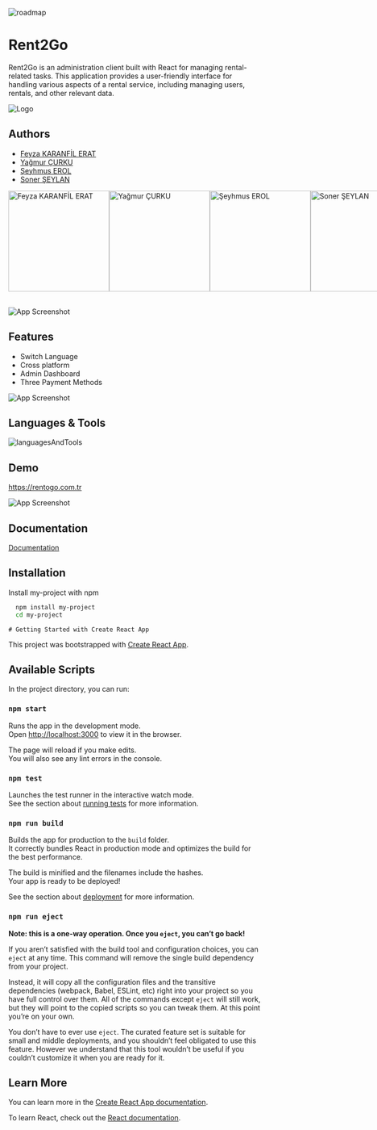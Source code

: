 ![roadmap](https://rentogo.com.tr/screenshoots/roadmap.jpg)


# Rent2Go

Rent2Go is an administration client built with React for managing rental-related tasks. This application provides a user-friendly interface for handling various aspects of a rental service, including managing users, rentals, and other relevant data.


![Logo](https://rentogo.com.tr/screenshoots/logo-dark.png)


## Authors

- [Feyza KARANFİL ERAT](https://www.github.com/feyzaerat)
- [Yağmur ÇURKU](https://www.github.com/yagmurcurku)
- [Şeyhmus EROL](https://www.github.com/ShmsErl)
- [Soner ŞEYLAN](https://www.github.com/sonersyln)

<div style="display:flex;">
    <img src="https://rentogo.com.tr/screenshoots/2n.png" alt="Feyza KARANFİL ERAT" style="width:200px;height:200px;">
    <img src="https://rentogo.com.tr/screenshoots/1n.png" alt="Yağmur ÇURKU" style="width:200px;height:200px;">
    <img src="https://rentogo.com.tr/screenshoots/4n.png" alt="Şeyhmus EROL" style="width:200px;height:200px;">
    <img src="https://rentogo.com.tr/screenshoots/3n.png" alt="Soner ŞEYLAN" style="width:200px;height:200px;">
</div>
<br>



![App Screenshot](https://rentogo.com.tr/screenshoots/Screenshot_3.png)


## Features

- Switch Language
- Cross platform
- Admin Dashboard
- Three Payment Methods


![App Screenshot](https://rentogo.com.tr/screenshoots/Screenshot_4.png)


## Languages & Tools

![languagesAndTools](https://rentogo.com.tr/screenshoots/tools.png) 


## Demo

https://rentogo.com.tr

![App Screenshot](https://rentogo.com.tr/screenshoots/Screenshot_2.png)



## Documentation

[Documentation](https://linktodocumentation)



## Installation

Install my-project with npm

```bash
  npm install my-project
  cd my-project
```
    # Getting Started with Create React App

This project was bootstrapped with [Create React App](https://github.com/facebook/create-react-app).

## Available Scripts

In the project directory, you can run:

### `npm start`

Runs the app in the development mode.\
Open [http://localhost:3000](http://localhost:3000) to view it in the browser.

The page will reload if you make edits.\
You will also see any lint errors in the console.

### `npm test`

Launches the test runner in the interactive watch mode.\
See the section about [running tests](https://facebook.github.io/create-react-app/docs/running-tests) for more information.

### `npm run build`

Builds the app for production to the `build` folder.\
It correctly bundles React in production mode and optimizes the build for the best performance.

The build is minified and the filenames include the hashes.\
Your app is ready to be deployed!

See the section about [deployment](https://facebook.github.io/create-react-app/docs/deployment) for more information.

### `npm run eject`

**Note: this is a one-way operation. Once you `eject`, you can’t go back!**

If you aren’t satisfied with the build tool and configuration choices, you can `eject` at any time. This command will remove the single build dependency from your project.

Instead, it will copy all the configuration files and the transitive dependencies (webpack, Babel, ESLint, etc) right into your project so you have full control over them. All of the commands except `eject` will still work, but they will point to the copied scripts so you can tweak them. At this point you’re on your own.

You don’t have to ever use `eject`. The curated feature set is suitable for small and middle deployments, and you shouldn’t feel obligated to use this feature. However we understand that this tool wouldn’t be useful if you couldn’t customize it when you are ready for it.

## Learn More

You can learn more in the [Create React App documentation](https://facebook.github.io/create-react-app/docs/getting-started).

To learn React, check out the [React documentation](https://reactjs.org/).
